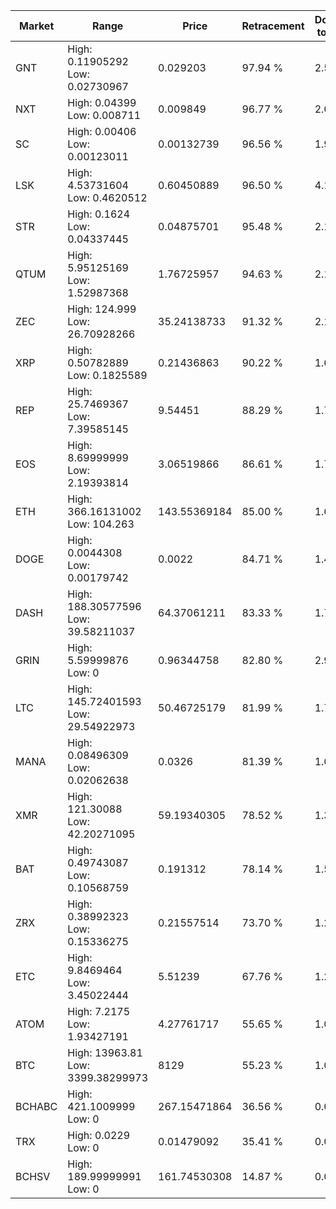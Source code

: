 | Market | Range | Price| Retracement | Doubles to 50% |
| --- | --- | --- | --- | --- |
| GNT | High: 0.11905292<br />Low: 0.02730967 | 0.029203 | 97.94 % | 2.51 |
| NXT | High: 0.04399<br />Low: 0.008711 | 0.009849 | 96.77 % | 2.68 |
| SC | High: 0.00406<br />Low: 0.00123011 | 0.00132739 | 96.56 % | 1.99 |
| LSK | High: 4.53731604<br />Low: 0.4620512 | 0.60450889 | 96.50 % | 4.14 |
| STR | High: 0.1624<br />Low: 0.04337445 | 0.04875701 | 95.48 % | 2.11 |
| QTUM | High: 5.95125169<br />Low: 1.52987368 | 1.76725957 | 94.63 % | 2.12 |
| ZEC | High: 124.999<br />Low: 26.70928266 | 35.24138733 | 91.32 % | 2.15 |
| XRP | High: 0.50782889<br />Low: 0.1825589 | 0.21436863 | 90.22 % | 1.61 |
| REP | High: 25.7469367<br />Low: 7.39585145 | 9.54451 | 88.29 % | 1.74 |
| EOS | High: 8.69999999<br />Low: 2.19393814 | 3.06519866 | 86.61 % | 1.78 |
| ETH | High: 366.16131002<br />Low: 104.263 | 143.55369184 | 85.00 % | 1.64 |
| DOGE | High: 0.0044308<br />Low: 0.00179742 | 0.0022 | 84.71 % | 1.42 |
| DASH | High: 188.30577596<br />Low: 39.58211037 | 64.37061211 | 83.33 % | 1.77 |
| GRIN | High: 5.59999876<br />Low: 0 | 0.96344758 | 82.80 % | 2.91 |
| LTC | High: 145.72401593<br />Low: 29.54922973 | 50.46725179 | 81.99 % | 1.74 |
| MANA | High: 0.08496309<br />Low: 0.02062638 | 0.0326 | 81.39 % | 1.62 |
| XMR | High: 121.30088<br />Low: 42.20271095 | 59.19340305 | 78.52 % | 1.38 |
| BAT | High: 0.49743087<br />Low: 0.10568759 | 0.191312 | 78.14 % | 1.58 |
| ZRX | High: 0.38992323<br />Low: 0.15336275 | 0.21557514 | 73.70 % | 1.26 |
| ETC | High: 9.8469464<br />Low: 3.45022444 | 5.51239 | 67.76 % | 1.21 |
| ATOM | High: 7.2175<br />Low: 1.93427191 | 4.27761717 | 55.65 % | 1.07 |
| BTC | High: 13963.81<br />Low: 3399.38299973 | 8129 | 55.23 % | 1.07 |
| BCHABC | High: 421.1009999<br />Low: 0 | 267.15471864 | 36.56 % | 0.00 |
| TRX | High: 0.0229<br />Low: 0 | 0.01479092 | 35.41 % | 0.00 |
| BCHSV | High: 189.99999991<br />Low: 0 | 161.74530308 | 14.87 % | 0.00 |
